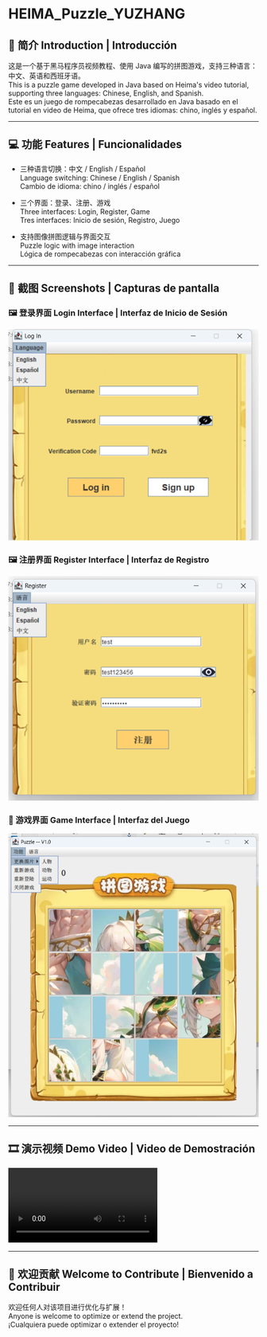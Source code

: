 # HEIMA_Puzzle_YUZHANG

## 🧩 简介 Introduction | Introducción

这是一个基于黑马程序员视频教程、使用 Java 编写的拼图游戏，支持三种语言：中文、英语和西班牙语。  
This is a puzzle game developed in Java based on Heima's video tutorial, supporting three languages: Chinese, English, and Spanish.  
Este es un juego de rompecabezas desarrollado en Java basado en el tutorial en video de Heima, que ofrece tres idiomas: chino, inglés y español.

---

## 💻 功能 Features | Funcionalidades

- 三种语言切换：中文 / English / Español  
  Language switching: Chinese / English / Spanish  
  Cambio de idioma: chino / inglés / español

- 三个界面：登录、注册、游戏  
  Three interfaces: Login, Register, Game  
  Tres interfaces: Inicio de sesión, Registro, Juego

- 支持图像拼图逻辑与界面交互  
  Puzzle logic with image interaction  
  Lógica de rompecabezas con interacción gráfica

---

## 📸 截图 Screenshots | Capturas de pantalla

### 🖼 登录界面 Login Interface | Interfaz de Inicio de Sesión
![Login Screenshot](Readme-Resource/login.png)

### 🖼 注册界面 Register Interface | Interfaz de Registro
![Register Screenshot](Readme-Resource/register.png)

### 🧩 游戏界面 Game Interface | Interfaz del Juego
![Game Screenshot](Readme-Resource/main.png)

---

## 🎞️ 演示视频 Demo Video | Video de Demostración

![Simple Demo](Readme-Resource/simpledemo.mp4)

---

## 🙌 欢迎贡献 Welcome to Contribute | Bienvenido a Contribuir

欢迎任何人对该项目进行优化与扩展！  
Anyone is welcome to optimize or extend the project.  
¡Cualquiera puede optimizar o extender el proyecto!
